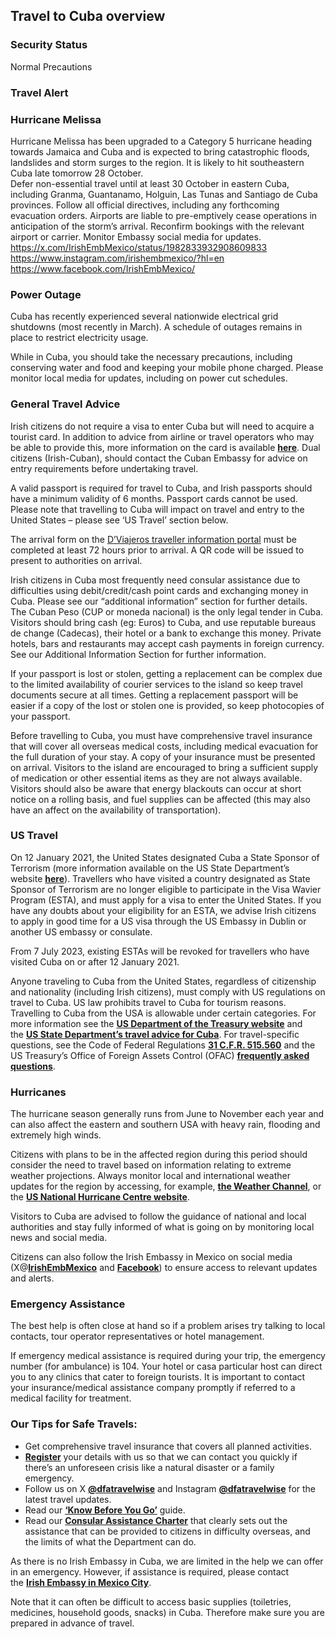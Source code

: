 ## Travel to Cuba overview

### **Security Status**

Normal Precautions

### **Travel Alert**

### **Hurricane Melissa**

Hurricane Melissa has been upgraded to a Category 5 hurricane heading towards Jamaica and Cuba and is expected to bring catastrophic floods, landslides and storm surges to the region. It is likely to hit southeastern Cuba late tomorrow 28 October.  
Defer non-essential travel until at least 30 October in eastern Cuba, including Granma, Guantanamo, Holguin, Las Tunas and Santiago de Cuba provinces. Follow all official directives, including any forthcoming evacuation orders. Airports are liable to pre-emptively cease operations in anticipation of the storm’s arrival. Reconfirm bookings with the relevant airport or carrier. Monitor Embassy social media for updates. <https://x.com/IrishEmbMexico/status/1982833932908609833> <https://www.instagram.com/irishembmexico/?hl=en> <https://www.facebook.com/IrishEmbMexico/>

### **Power Outage**

Cuba has recently experienced several nationwide electrical grid shutdowns (most recently in March). A schedule of outages remains in place to restrict electricity usage.

While in Cuba, you should take the necessary precautions, including conserving water and food and keeping your mobile phone charged. Please monitor local media for updates, including on power cut schedules.

### **General Travel Advice**

Irish citizens do not require a visa to enter Cuba but will need to acquire a tourist card. In addition to advice from airline or travel operators who may be able to provide this, more information on the card is available [**here**](https://misiones.cubaminrex.cu/en/ireland/consular-services#visa_turismo). Dual citizens (Irish-Cuban), should contact the Cuban Embassy for advice on entry requirements before undertaking travel.

A valid passport is required for travel to Cuba, and Irish passports should have a minimum validity of 6 months. Passport cards cannot be used. Please note that travelling to Cuba will impact on travel and entry to the United States – please see ‘US Travel’ section below.

The arrival form on the [D’Viajeros traveller information portal](https://dviajeros.mitrans.gob.cu/inicio) must be completed at least 72 hours prior to arrival. A QR code will be issued to present to authorities on arrival.

Irish citizens in Cuba most frequently need consular assistance due to difficulties using debit/credit/cash point cards and exchanging money in Cuba. Please see our “additional information” section for further details. The Cuban Peso (CUP or moneda nacional) is the only legal tender in Cuba. Visitors should bring cash (eg: Euros) to Cuba, and use reputable bureaus de change (Cadecas), their hotel or a bank to exchange this money. Private hotels, bars and restaurants may accept cash payments in foreign currency. See our Additional Information Section for further information.

If your passport is lost or stolen, getting a replacement can be complex due to the limited availability of courier services to the island so keep travel documents secure at all times. Getting a replacement passport will be easier if a copy of the lost or stolen one is provided, so keep photocopies of your passport.

Before travelling to Cuba, you must have comprehensive travel insurance that will cover all overseas medical costs, including medical evacuation for the full duration of your stay. A copy of your insurance must be presented on arrival. Visitors to the island are encouraged to bring a sufficient supply of medication or other essential items as they are not always available. Visitors should also be aware that energy blackouts can occur at short notice on a rolling basis, and fuel supplies can be affected (this may also have an affect on the availability of transportation).

### **US Travel**

On 12 January 2021, the United States designated Cuba a State Sponsor of Terrorism (more information available on the US State Department’s website [**here**](https://www.state.gov/state-sponsors-of-terrorism/)). Travellers who have visited a country designated as State Sponsor of Terrorism are no longer eligible to participate in the Visa Wavier Program (ESTA), and must apply for a visa to enter the United States. If you have any doubts about your eligibility for an ESTA, we advise Irish citizens to apply in good time for a US visa through the US Embassy in Dublin or another US embassy or consulate.

From 7 July 2023, existing ESTAs will be revoked for travellers who have visited Cuba on or after 12 January 2021.

Anyone traveling to Cuba from the United States, regardless of citizenship and nationality (including Irish citizens), must comply with US regulations on travel to Cuba. US law prohibits travel to Cuba for tourism reasons. Travelling to Cuba from the USA is allowable under certain categories. For more information see the [**US Department of the Treasury website**](https://www.treasury.gov/resource-center/sanctions/Programs/Documents/cuba_faqs_20170725.pdf) and the [**US State Department’s travel advice for Cuba**](https://travel.state.gov/content/passports/en/country/cuba.html). For travel-specific questions, see the Code of Federal Regulations [**31 C.F.R. 515.560**](http://www.ecfr.gov/cgi-bin/text-idx?SID=b5ee59d94ee45bba6a049240298f1cff&mc=true&node=se31.3.515_1560&rgn=div8) and the US Treasury’s Office of Foreign Assets Control (OFAC) [**frequently asked questions**](https://www.treasury.gov/resource-center/sanctions/Programs/Pages/cuba.aspx).

### **Hurricanes**

The hurricane season generally runs from June to November each year and can also affect the eastern and southern USA with heavy rain, flooding and extremely high winds.

Citizens with plans to be in the affected region during this period should consider the need to travel based on information relating to extreme weather projections. Always monitor local and international weather updates for the region by accessing, for example, [**the Weather Channel**](http://www.weather.com/), or the [**US National Hurricane Centre website**](http://www.nhc.noaa.gov/).

Visitors to Cuba are advised to follow the guidance of national and local authorities and stay fully informed of what is going on by monitoring local news and social media.

Citizens can also follow the Irish Embassy in Mexico on social media (X@[**IrishEmbMexico**](https://twitter.com/IrishEmbMexico/status/1585702058497232896/photo/3) and [**Facebook**](https://www.facebook.com/IrishEmbMexico)) to ensure access to relevant updates and alerts.

### **Emergency Assistance**

The best help is often close at hand so if a problem arises try talking to local contacts, tour operator representatives or hotel management.

If emergency medical assistance is required during your trip, the emergency number (for ambulance) is 104. Your hotel or casa particular host can direct you to any clinics that cater to foreign tourists. It is important to contact your insurance/medical assistance company promptly if referred to a medical facility for treatment.

### **Our Tips for Safe Travels:**

* Get comprehensive travel insurance that covers all planned activities.
* [**Register**](/en/dfa/overseas-travel/citizens-registration/) your details with us so that we can contact you quickly if there’s an unforeseen crisis like a natural disaster or a family emergency.
* Follow us on X [**@dfatravelwise**](https://www.twitter.com/DFATravelWise) and Instagram [**@dfatravelwise**](https://www.instagram.com/dfatravelwise) for the latest travel updates.
* Read our [**‘Know Before You Go’**](/en/dfa/overseas-travel/know-before-you-go-/) guide.
* Read our [**Consular Assistance Charter**](https://www.ireland.ie/en/dfa/overseas-travel/assistance-abroad/consular-assistance-charter/) that clearly sets out the assistance that can be provided to citizens in difficulty overseas, and the limits of what the Department can do.

As there is no Irish Embassy in Cuba, we are limited in the help we can offer in an emergency. However, if assistance is required, please contact the [**Irish Embassy in Mexico City**](/en/mexico/mexicocity/).

Note that it can often be difficult to access basic supplies (toiletries, medicines, household goods, snacks) in Cuba. Therefore make sure you are prepared in advance of travel.